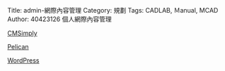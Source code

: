 Title: admin-網際內容管理
Category: 規劃
Tags: CADLAB, Ｍanual, MCAD
Author: 40423126
個人網際內容管理

<!-- PELICAN_END_SUMMARY -->

<a href="http://cmsimply-apples525.rhcloud.com/get_page?heading=head+1">CMSimply</a>

<a href="http://40423126.github.io/blog/post/index.html">Pelican</a>

<a href="http://wp1-apples525.rhcloud.com/">WordPress</a>
